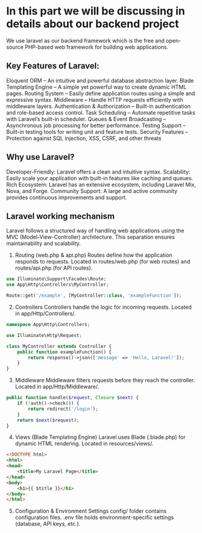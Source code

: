 # In this part we will be discussing in details about our backend project

We use laravel as our backend framework which is the free and open-source PHP-based web framework for building web applications.


## Key Features of Laravel:

Eloquent ORM – An intuitive and powerful database abstraction layer.
Blade Templating Engine – A simple yet powerful way to create dynamic HTML pages.
Routing System – Easily define application routes using a simple and expressive syntax.
Middleware – Handle HTTP requests efficiently with middleware layers.
Authentication & Authorization – Built-in authentication and role-based access control.
Task Scheduling – Automate repetitive tasks with Laravel’s built-in scheduler.
Queues & Event Broadcasting – Asynchronous job processing for better performance.
Testing Support – Built-in testing tools for writing unit and feature tests.
Security Features – Protection against SQL injection, XSS, CSRF, and other threats

## Why use Laravel?
Developer-Friendly: Laravel offers a clean and intuitive syntax.
Scalability: Easily scale your application with built-in features like caching and queues.
Rich Ecosystem: Laravel has an extensive ecosystem, including Laravel Mix, Nova, and Forge.
Community Support: A large and active community provides continuous improvements and support.

## Laravel working mechanism

Laravel follows a structured way of handling web applications using the MVC (Model-View-Controller) architecture. This separation ensures maintainability and scalability.

1. Routing (web.php & api.php)
Routes define how the application responds to requests.
Located in routes/web.php (for web routes) and routes/api.php (for API routes).

````php
use Illuminate\Support\Facades\Route;
use App\Http\Controllers\MyController;

Route::get('/example', [MyController::class, 'exampleFunction']);
````

2. Controllers
Controllers handle the logic for incoming requests.
Located in app/Http/Controllers/.

````php
namespace App\Http\Controllers;

use Illuminate\Http\Request;

class MyController extends Controller {
    public function exampleFunction() {
        return response()->json(['message' => 'Hello, Laravel!']);
    }
}
````

3. Middleware
Middleware filters requests before they reach the controller.
Located in app/Http/Middleware/.

````php
public function handle($request, Closure $next) {
    if (!auth()->check()) {
        return redirect('/login');
    }
    return $next($request);
}
````

4. Views (Blade Templating Engine)
Laravel uses Blade (.blade.php) for dynamic HTML rendering.
Located in resources/views/.

````html
<!DOCTYPE html>
<html>
<head>
    <title>My Laravel Page</title>
</head>
<body>
    <h1>{{ $title }}</h1>
</body>
</html>
````

5. Configuration & Environment Settings
config/ folder contains configuration files.
.env file holds environment-specific settings (database, API keys, etc.).

